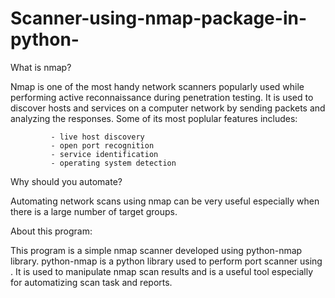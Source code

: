 # Scanner-using-nmap-package-in-python-
What is nmap?

Nmap is one of the most handy network scanners popularly used while performing active reconnaissance during penetration testing. It is used to discover hosts and services on a computer network by sending packets and analyzing the responses. Some of its most poplular features includes:

             - live host discovery
             - open port recognition
             - service identification 
             - operating system detection

Why should you automate?

Automating network scans using nmap can be very useful especially when there is a large number of target groups. 

About this program:

This program is a simple nmap scanner developed using python-nmap library. python-nmap is a python library used to perform port scanner using . It is used to manipulate nmap scan results and is a useful tool especially for automatizing scan task and reports.


